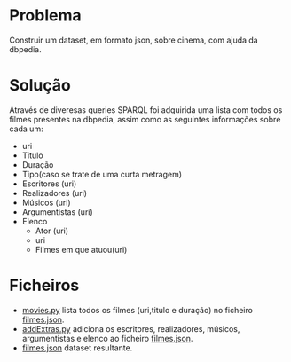 # Problema

Construir um dataset, em formato json, sobre cinema, com ajuda da dbpedia.

# Solução

Através de diveresas queries SPARQL foi adquirida uma lista com todos os filmes presentes na dbpedia, assim como as seguintes informações sobre cada um:
- uri
- Titulo
- Duração
- Tipo(caso se trate de uma curta metragem) 
- Escritores (uri)
- Realizadores (uri)
- Músicos (uri)
- Argumentistas (uri)
- Elenco
  - Ator (uri)
  - uri
  - Filmes em que atuou(uri)

# Ficheiros

- [movies.py](https://github.com/Gon96923/RPCW2024/blob/main/TPC5/movies.py) lista todos os filmes (uri,titulo e duração) no ficheiro [filmes.json](https://github.com/Gon96923/RPCW2024/blob/main/TPC5/filmes.json).
- [addExtras.py](https://github.com/Gon96923/RPCW2024/blob/main/TPC5/addExtras.py) adiciona os escritores, realizadores, músicos, argumentistas e elenco ao ficheiro [filmes.json](https://github.com/Gon96923/RPCW2024/blob/main/TPC5/filmes.json).
- [filmes.json](https://github.com/Gon96923/RPCW2024/blob/main/TPC5/filmes.json) dataset resultante.
